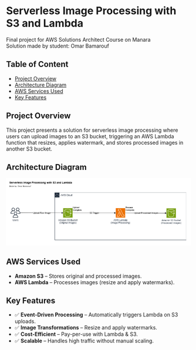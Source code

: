 # Serverless Image Processing with S3 and Lambda
Final project for AWS Solutions Architect Course on Manara  
Solution made by student: Omar Bamarouf



## Table of Content
- [Project Overview](#project-overview)
- [Architecture Diagram](#architecture-diagram)
- [AWS Services Used](#aws-services-used)
- [Key Features](#key-features)

## Project Overview
This project presents a solution for serverless image processing where users can upload images to an S3 bucket, triggering an AWS Lambda function that resizes, applies watermark, and stores processed images in another S3 bucket.

## Architecture Diagram
![Architecture Diagram](architecture-diagram.png)

## AWS Services Used
- **Amazon S3** – Stores original and processed images.
- **AWS Lambda** – Processes images (resize and apply watermarks).

## Key Features
- ✅ **Event-Driven Processing** – Automatically triggers Lambda on S3 uploads.
- ✅ **Image Transformations** – Resize and apply watermarks.
- ✅ **Cost-Efficient** – Pay-per-use with Lambda & S3.
- ✅ **Scalable** – Handles high traffic without manual scaling.
